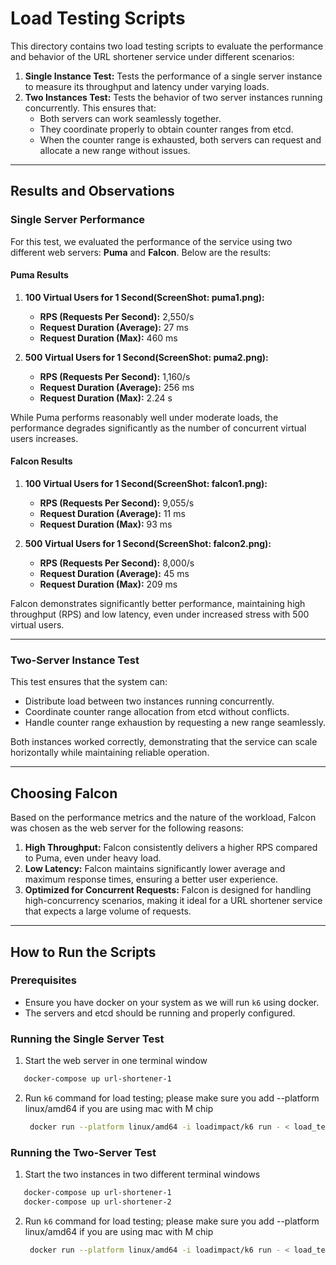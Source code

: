# Load Testing Scripts

This directory contains two load testing scripts to evaluate the performance and behavior of the URL shortener service under different scenarios:

1. **Single Instance Test:** Tests the performance of a single server instance to measure its throughput and latency under varying loads.
2. **Two Instances Test:** Tests the behavior of two server instances running concurrently. This ensures that:
   - Both servers can work seamlessly together.
   - They coordinate properly to obtain counter ranges from etcd.
   - When the counter range is exhausted, both servers can request and allocate a new range without issues.

---

## Results and Observations

### **Single Server Performance**

For this test, we evaluated the performance of the service using two different web servers: **Puma** and **Falcon**. Below are the results:

#### **Puma Results**
1. **100 Virtual Users for 1 Second(ScreenShot: puma1.png):**
   - **RPS (Requests Per Second):** 2,550/s
   - **Request Duration (Average):** 27 ms
   - **Request Duration (Max):** 460 ms

2. **500 Virtual Users for 1 Second(ScreenShot: puma2.png):**
   - **RPS (Requests Per Second):** 1,160/s
   - **Request Duration (Average):** 256 ms
   - **Request Duration (Max):** 2.24 s

While Puma performs reasonably well under moderate loads, the performance degrades significantly as the number of concurrent virtual users increases.

#### **Falcon Results**
1. **100 Virtual Users for 1 Second(ScreenShot: falcon1.png):**
   - **RPS (Requests Per Second):** 9,055/s
   - **Request Duration (Average):** 11 ms
   - **Request Duration (Max):** 93 ms

2. **500 Virtual Users for 1 Second(ScreenShot: falcon2.png):**
   - **RPS (Requests Per Second):** 8,000/s
   - **Request Duration (Average):** 45 ms
   - **Request Duration (Max):** 209 ms

Falcon demonstrates significantly better performance, maintaining high throughput (RPS) and low latency, even under increased stress with 500 virtual users.

---

### **Two-Server Instance Test**

This test ensures that the system can:
- Distribute load between two instances running concurrently.
- Coordinate counter range allocation from etcd without conflicts.
- Handle counter range exhaustion by requesting a new range seamlessly.

Both instances worked correctly, demonstrating that the service can scale horizontally while maintaining reliable operation.

---

## Choosing Falcon

Based on the performance metrics and the nature of the workload, Falcon was chosen as the web server for the following reasons:

1. **High Throughput:** Falcon consistently delivers a higher RPS compared to Puma, even under heavy load.
2. **Low Latency:** Falcon maintains significantly lower average and maximum response times, ensuring a better user experience.
3. **Optimized for Concurrent Requests:** Falcon is designed for handling high-concurrency scenarios, making it ideal for a URL shortener service that expects a large volume of requests.

---

## How to Run the Scripts

### **Prerequisites**
- Ensure you have docker on your system as we will run `k6` using docker.
- The servers and etcd should be running and properly configured.

### **Running the Single Server Test**
1. Start the web server in one terminal window
  ```bash
     docker-compose up url-shortener-1
  ```
2. Run `k6` command for load testing; please make sure you add --platform linux/amd64 if you are using mac with M chip
   ```bash
    docker run --platform linux/amd64 -i loadimpact/k6 run - < load_test/one_instance.js
   ```

### **Running the Two-Server Test**
1. Start the two instances in two different terminal windows
  ```bash
     docker-compose up url-shortener-1
     docker-compose up url-shortener-2
  ```
2. Run `k6` command for load testing; please make sure you add --platform linux/amd64 if you are using mac with M chip
   ```bash
    docker run --platform linux/amd64 -i loadimpact/k6 run - < load_test/two_instances.js
   ```
